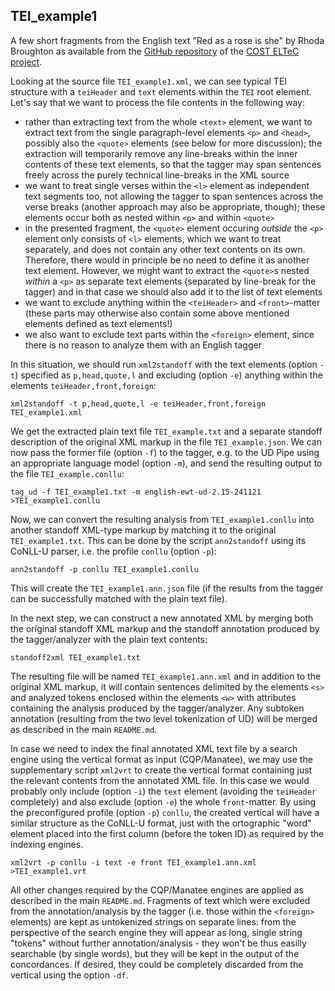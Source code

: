## TEI_example1

A few short fragments from the English text "Red as a rose is she" by Rhoda Broughton as available from the [GitHub repository](https://github.com/COST-ELTeC/ELTeC-eng/blob/master/level1/ENG18871_Broughton.xml) of the [COST ELTeC project](https://www.distant-reading.net/eltec/).

Looking at the source file `TEI_example1.xml`, we can see typical TEI structure with a `teiHeader` and `text` elements within the `TEI` root element. Let's say that we want to process the file contents in the following way:

- rather than extracting text from the whole `<text>` element, we want to extract text from the single paragraph-level elements `<p>` and `<head>`, possibly also the `<quote>` elements (see below for more discussion); the extraction will temporarily remove any line-breaks within the inner contents of these text elements, so that the tagger may span sentences freely across the purely technical line-breaks in the XML source
- we want to treat single verses within the `<l>` element as independent text segments too, not allowing the tagger to span sentences across the verse breaks (another approach may also be appropriate, though); these elements occur both as nested within `<p>` and within `<quote>`
- in the presented fragment, the `<quote>` element occuring *outside* the `<p>` element only consists of `<l>` elements, which we want to treat separately, and does not contain any other text contents on its own. Therefore, there would in principle be no need to define it as another text element. However, we might want to extract the `<quote>`s nested *within* a `<p>` as separate text elements (separated by line-break for the tagger) and in that case we should also add it to the list of text elements
- we want to exclude anything within the `<teiHeader>` and `<front>`-matter (these parts may otherwise also contain some above mentioned elements defined as text elements!)
- we also want to exclude text parts within the `<foreign>` element, since there is no reason to analyze them with an English tagger

In this situation, we should run `xml2standoff` with the text elements (option `-t`) specified as `p,head,quote,l` and excluding (option `-e`) anything within the elements `teiHeader,front,foreign`: 

```
xml2standoff -t p,head,quote,l -e teiHeader,front,foreign TEI_example1.xml
```

We get the extracted plain text file `TEI_example.txt` and a separate standoff description of the original XML markup in the file `TEI_example.json`. We can now pass the former file (option `-f`) to the tagger, e.g. to the UD Pipe using an appropriate language model (option `-m`), and send the resulting output to the file `TEI_example.conllu`:

```
tag_ud -f TEI_example1.txt -m english-ewt-ud-2.15-241121 >TEI_example1.conllu
```

Now, we can convert the resulting analysis from `TEI_example1.conllu` into another standoff XML-type markup by matching it to the original `TEI_example1.txt`. This can be done by the script `ann2standoff` using its CoNLL-U parser, i.e. the profile `conllu` (option `-p`):

```
ann2standoff -p conllu TEI_example1.conllu
```

This will create the `TEI_example1.ann.json` file (if the results from the tagger can be successfully matched with the plain text file).

In the next step, we can construct a new annotated XML by merging both the original standoff XML markup and the standoff annotation produced by the tagger/analyzer with the plain text contents:

```
standoff2xml TEI_example1.txt
```

The resulting file will be named `TEI_example1.ann.xml` and in addition to the original XML markup, it will contain sentences delimited by the elements `<s>` and analyzed tokens enclosed within the elements `<w>` with attributes containing the analysis produced by the tagger/analyzer. Any subtoken annotation (resulting from the two level tokenization of UD) will be merged as described in the main `README.md`.

In case we need to index the final annotated XML text file by a search engine using the vertical format as input (CQP/Manatee), we may use the supplementary script `xml2vrt` to create the vertical format containing just the relevant contents from the annotated XML file. In this case we would probably only include (option `-i`) the `text` element (avoiding the `teiHeader` completely) and also exclude (option `-e`) the whole `front`-matter. By using the preconfigured profile (option `-p`) `conllu`, the created vertical will have a similar structure as the CoNLL-U format, just with the ortographic "word" element placed into the first column (before the token ID) as required by the indexing engines.

```
xml2vrt -p conllu -i text -e front TEI_example1.ann.xml >TEI_example1.vrt
```

 All other changes required by the CQP/Manatee engines are applied as described in the main `README.md`. Fragments of text which were excluded from the annotation/analysis by the tagger (i.e. those within the `<foreign>` elements) are kept as untokenized strings on separate lines: from the perspective of the search engine they will appear as long, single string "tokens" without further annotation/analysis - they won't be thus easilly searchable (by single words), but they will be kept in the output of the concordances. If desired, they could be completely discarded from the vertical using the option `-df`.
